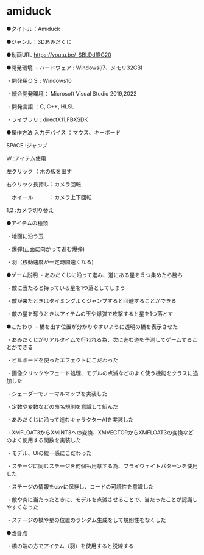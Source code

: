 # amiduck

●タイトル：Amiduck


●ジャンル：3Dあみだくじ


●動画URL
https://youtu.be/_SBLDdfRG20


●開発環境
・ハードウェア : Windows(i7、メモリ32GB)

・開発用ＯＳ   : Windows10

・統合開発環境： Microsoft Visual Studio 2019,2022

・開発言語    ：C, C++, HLSL

・ライブラリ   : directX11,FBXSDK


●操作方法
入力デバイス	：マウス、キーボード

 SPACE	  	:ジャンプ
 
   W      	:アイテム使用
   
左クリック	：木の板を出す

右クリック長押し：カメラ回転

　ホイール　　　：カメラ上下回転
 
   1,2	 	 :カメラ切り替え


●アイテムの種類

・地面に沿う玉

・爆弾(正面に向かって進む爆弾)

・羽（移動速度が一定時間速くなる)


●ゲーム説明
・あみだくじに沿って進み、道にある星を５つ集めたら勝ち

・敵に当たると持っている星を1つ落としてしまう

・敵が来たときはタイミングよくジャンプすると回避することができる

・敵の星を奪うときはアイテムの玉や爆弾で攻撃すると星を1つ落とす


●こだわり
・橋を出す位置が分かりやすいように透明の橋を表示させた

・あみだくじがリアルタイムで行われる為、次に進む道を予測してゲームすることができる

・ビルボードを使ったエフェクトにこだわった

・画像クリックやフェード処理、モデルの点滅などのよく使う機能をクラスに追加した

・シェーダーでノーマルマップを実装した

・定数や変数などの命名規則を意識して組んだ

・あみだくじに沿って進むキャラクターAIを実装した

・XMFLOAT3からXMINT3への変換、XMVECTORからXMFLOAT3の変換などのよく使用する関数を実装した

・モデル、UIの統一感にこだわった

・ステージに同じステージを何個も用意する為、フライウェイトパターンを使用した

・ステージの情報をcsvに保存し、コードの可読性を意識した

・敵や炎に当たったときに、モデルを点滅させることで、当たったことが認識しやすくなった

・ステージの橋や星の位置のランダム生成をして規則性をなくした


●改善点

・橋の端の方でアイテム（羽）を使用すると脱線する
